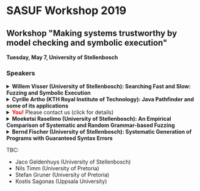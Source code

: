 # SASUF Workshop 2019

## Workshop "Making systems trustworthy by model checking and symbolic execution"

**Tuesday, May 7, University of Stellenbosch**

### Speakers

<details>
  <summary>
<b>Willem Visser (University of Stellenbosch): Searching Fast and Slow: Fuzzing and Symbolic Execution</b>
  </summary>
Abstract: </br>
The past few years a number of research groups built tools where they combined fuzzing and symbolic execution, and in this talk we will discuss yet another case. The combination of these two technologies for bug finding is a no-brainer: fuzzing covers lots of cases with very little effort, but can get stuck generating inputs to highly constrained behaviours, for which symbolic execution is good. What makes our approach (COASTAL) somewhat unique is that it uses concolic execution rather than classic symbolic execution and that the fuzzer and the concolic execution were built into the same framework, from scratch (in other words it is not two existing tools that are being combined). In this talk we will discuss the design decisions, the integrated architecture and show some examples.
</details>

<details>
<summary><b>Cyrille Artho (KTH Royal Institute of Technology): Java Pathfinder and some of its applications</b>
  </summary>
  Abstract: </br>
  This talk gives an overview of Java Pathfinder and then presents the case study "Verifying Nested Lock Priority Inheritance in RTEMS with Java Pathfinder". That work analyzes a Java model of the priority inheritance protocol for mutual exclusion, as implemented in the RTEMS open-source real-time operating system. We verified this model using Java Pathfinder to detect potential data races, deadlocks, and priority inversions. JPF detected a known bug in the RTEMS implementation, which we modified along with the Java model. Verification of the modified model showed the absence of data races, deadlocks, and established nine protocol-specific correctness properties.
</details>

<details>
  <summary><font color="red"><b>You!</b></font> Please contact us (click for details)</summary>
  We encourage researchers and students to give a presentation on their own work related to model checking and symbolic execution. Please e-mail <tt>artho</tt> (at) <tt>kth.se</tt> with your name and the title and duration of your presentation to register. Short presentation don't need an abstract.
</details>
  
<details>
  <summary><b>Moeketsi Raselimo (University of Stellenbosch): An Empirical Comparison of Systematic and Random Grammar-based Fuzzing</b></summary>
</details>
  
   
<details>
  <summary><b>Bernd Fischer (University of Stellenbosch): Systematic Generation of Programs with Guaranteed Syntax Errors</b></summary>
</details>

TBC:
* Jaco Geldenhuys (University of Stellenbosch)
* Nils Timm (University of Pretoria)
* Stefan Gruner (University of Pretoria)
* Kostis Sagonas (Uppsala University)
